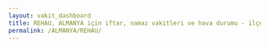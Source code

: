```yaml
---
layout: vakit_dashboard
title: REHAU, ALMANYA için iftar, namaz vakitleri ve hava durumu - ilçe/eyalet seç
permalink: /ALMANYA/REHAU/
---
```


<script type="text/javascript">
  var GLOBAL_COUNTRY = 'ALMANYA';
  var GLOBAL_CITY = 'REHAU';
  var GLOBAL_STATE = '';
  var lat = 72;
  var lon = 21;
</script>
